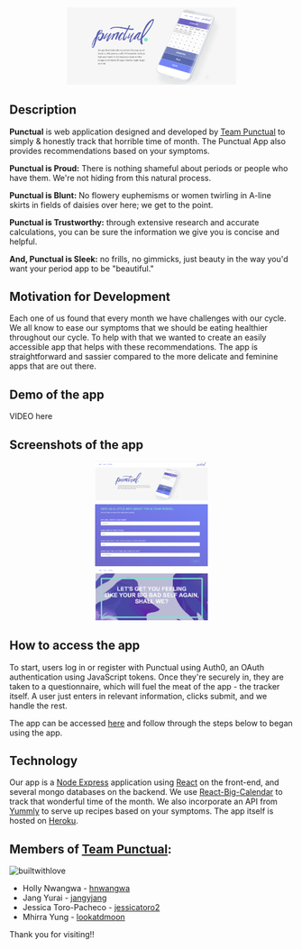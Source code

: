 <div align="center">
	<img src="client/public/readmeHeader.png" alt="Header" style="width: 300px;" /><br>
</div>

## Description

**Punctual** is web application designed and developed by [Team Punctual](https://github.com/punctual-dot) to simply & honestly track that horrible time of month. The Punctual App also provides recommendations based on your symptoms.

**Punctual is Proud:** There is nothing shameful about periods or people who have them. We're not hiding from this natural process.

**Punctual is Blunt:** No flowery euphemisms or women twirling in A-line skirts in fields of daisies over here; we get to the point.

**Punctual is Trustworthy:** through extensive research and accurate calculations, you can be sure the information we give you is concise and helpful.

**And, Punctual is Sleek:** no frills, no gimmicks, just beauty in the way you'd want your period app to be "beautiful."

## Motivation for Development

Each one of us found that every month we have challenges with our cycle. We all know to ease our symptoms that we should be eating healthier throughout our cycle. To help with that we wanted to create an easily accessible app that helps with these recommendations.
The app is straightforward and sassier compared to the more delicate and feminine apps that are out there.

## Demo of the app

VIDEO here

## Screenshots of the app

<div align="center">
	<img src="client/public/home.png" alt="Header" style="width: 200px;" /><br>
	<img src="client/public/readmeQ.png" alt="Header" style="width: 200px;" /><br>
	<img src="client/public/bigbadself.png" alt="Header" style="width: 200px;" /><br>
</div>

## How to access the app

To start, users log in or register with Punctual using Auth0, an OAuth authentication using JavaScript tokens. Once they're securely in, they are taken to a questionnaire, which will fuel the meat of the app - the tracker itself. A user just enters in relevant information, clicks submit, and we handle the rest.

The app can be accessed [here](https://punctualapp.herokuapp.com) and follow through the steps below to began using the app.

## Technology

Our app is a [Node Express](http://expressjs.com) application using [React](https://reactjs.org/) on the front-end, and several mongo databases on the backend. We use [React-Big-Calendar](https://github.com/intljusticemission/react-big-calendar) to track that wonderful time of the month. We also incorporate an API from [Yummly](https://developer.yummly.com/) to serve up recipes based on your symptoms. The app itself is hosted on [Heroku](https://www.heroku.com/).

## Members of [Team Punctual](https://github.com/punctual-dot):

![builtwithlove](http://forthebadge.com/images/badges/built-with-love.svg)

* Holly Nwangwa - [hnwangwa](https://github.com/hnwangwa)
* Jang Yurai - [jangyjang](https://github.com/jangyjang)
* Jessica Toro-Pacheco - [jessicatoro2](https://github.com/jessicatoro2)
* Mhirra Yung - [lookatdmoon](https://github.com/lookatdmoon)

Thank you for visiting!!
